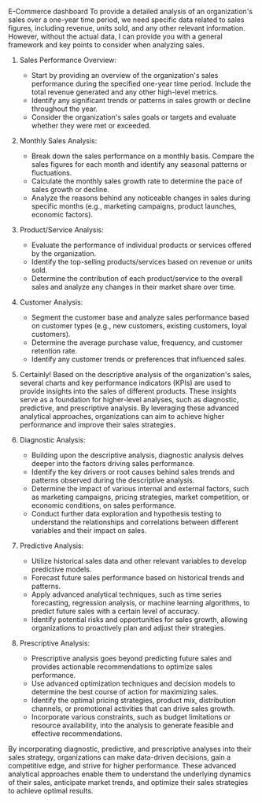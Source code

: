 E-Commerce dashboard
To provide a detailed analysis of an organization's sales over a one-year time period, we need specific data related to sales figures, including revenue, units sold, and any other relevant information. However, without the actual data, I can provide you with a general framework and key points to consider when analyzing sales. 

1. Sales Performance Overview:
   - Start by providing an overview of the organization's sales performance during the specified one-year time period. Include the total revenue generated and any other 
     high-level metrics.
   - Identify any significant trends or patterns in sales growth or decline throughout the year.
   - Consider the organization's sales goals or targets and evaluate whether they were met or exceeded.

2. Monthly Sales Analysis:
   - Break down the sales performance on a monthly basis. Compare the sales figures for each month and identify any seasonal patterns or fluctuations.
   - Calculate the monthly sales growth rate to determine the pace of sales growth or decline.
   - Analyze the reasons behind any noticeable changes in sales during specific months (e.g., marketing campaigns, product launches, economic factors).

3. Product/Service Analysis:
   - Evaluate the performance of individual products or services offered by the organization.
   - Identify the top-selling products/services based on revenue or units sold.
   - Determine the contribution of each product/service to the overall sales and analyze any changes in their market share over time.

4. Customer Analysis:
   - Segment the customer base and analyze sales performance based on customer types (e.g., new customers, existing customers, loyal customers).
   - Determine the average purchase value, frequency, and customer retention rate.
   - Identify any customer trends or preferences that influenced sales.

5. Certainly! Based on the descriptive analysis of the organization's sales, several charts and key performance indicators (KPIs) are used to provide insights into the sales of different products. These insights serve as a foundation for higher-level analyses, such as diagnostic, predictive, and prescriptive analysis. By leveraging these advanced analytical approaches, organizations can aim to achieve higher performance and improve their sales strategies.

  1. Diagnostic Analysis:
     - Building upon the descriptive analysis, diagnostic analysis delves deeper into the factors driving sales performance.
     - Identify the key drivers or root causes behind sales trends and patterns observed during the descriptive analysis.
     - Determine the impact of various internal and external factors, such as marketing campaigns, pricing strategies, market competition, or economic conditions, on sales 
       performance.
     - Conduct further data exploration and hypothesis testing to understand the relationships and correlations between different variables and their impact on sales.

 2. Predictive Analysis:
     - Utilize historical sales data and other relevant variables to develop predictive models.
     - Forecast future sales performance based on historical trends and patterns.
     - Apply advanced analytical techniques, such as time series forecasting, regression analysis, or machine learning algorithms, to predict future sales with a certain 
       level of accuracy.
     - Identify potential risks and opportunities for sales growth, allowing organizations to proactively plan and adjust their strategies.

 3. Prescriptive Analysis:
     - Prescriptive analysis goes beyond predicting future sales and provides actionable recommendations to optimize sales performance.
     - Use advanced optimization techniques and decision models to determine the best course of action for maximizing sales.
     - Identify the optimal pricing strategies, product mix, distribution channels, or promotional activities that can drive sales growth.
     - Incorporate various constraints, such as budget limitations or resource availability, into the analysis to generate feasible and effective recommendations.

By incorporating diagnostic, predictive, and prescriptive analyses into their sales strategy, organizations can make data-driven decisions, gain a competitive edge, and strive for higher performance. These advanced analytical approaches enable them to understand the underlying dynamics of their sales, anticipate market trends, and optimize their sales strategies to achieve optimal results.
